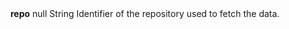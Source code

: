 <tr>
    <td colspan="2"><strong>repo</strong></td>
    <td>null</td>
    <td>String</td>
    <td style="text-align: justify;">Identifier of the repository used to fetch the data.</td>
</tr>
